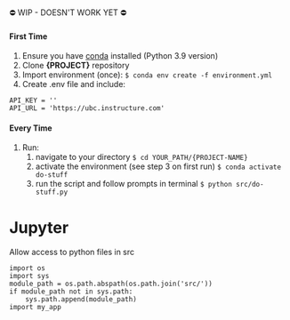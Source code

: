 
⛔️ WIP - DOESN'T WORK YET ⛔️

#### First Time

1. Ensure you have [conda](https://docs.conda.io/projects/conda/en/latest/user-guide/install/index.html) installed (Python 3.9 version)
2. Clone **{PROJECT}** repository
3. Import environment (once): `$ conda env create -f environment.yml`
4. Create .env file and include:

```
API_KEY = ''
API_URL = 'https://ubc.instructure.com'
```

#### Every Time

1. Run:
   1. navigate to your directory `$ cd YOUR_PATH/{PROJECT-NAME}`
   1. activate the environment (see step 3 on first run) `$ conda activate do-stuff`
   1. run the script and follow prompts in terminal `$ python src/do-stuff.py`


# Jupyter
Allow access to python files in src

```
import os
import sys
module_path = os.path.abspath(os.path.join('src/'))
if module_path not in sys.path:
    sys.path.append(module_path)
import my_app
```
